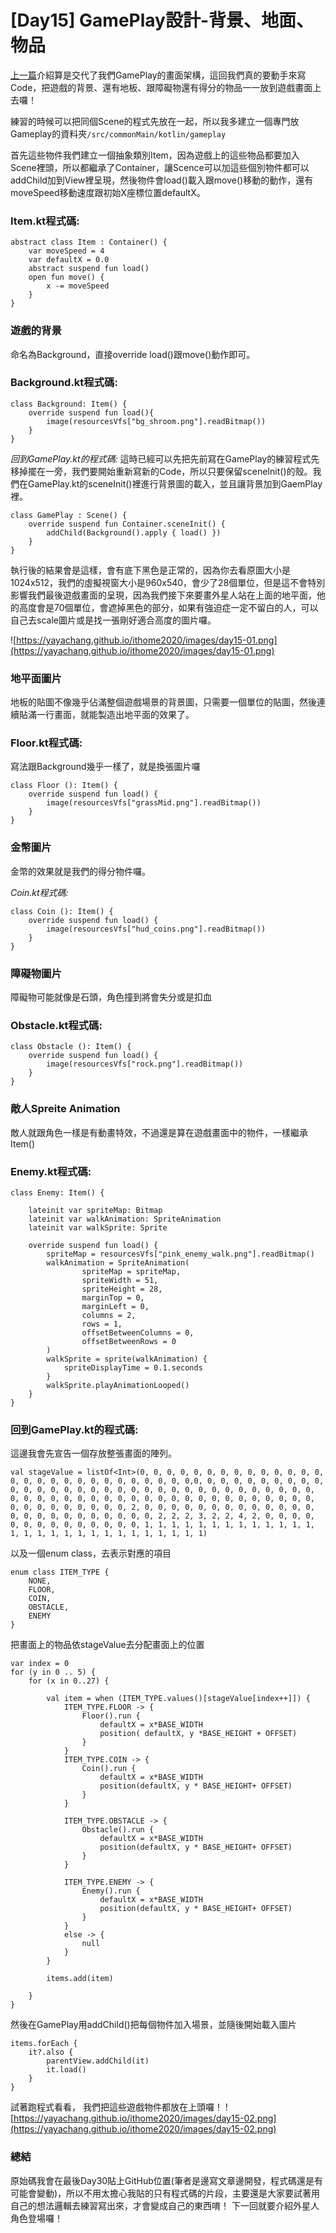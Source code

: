 # [Day15] GamePlay設計-背景、地面、物品
[上一篇](https://yunghsin.app/ithome2020/day14)介紹算是交代了我們GamePlay的畫面架構，這回我們真的要動手來寫Code，把遊戲的背景、還有地板、跟障礙物還有得分的物品一一放到遊戲畫面上去囉！

練習的時候可以把同個Scene的程式先放在一起，所以我多建立一個專門放Gameplay的資料夾```/src/commonMain/kotlin/gameplay```

首先這些物件我們建立一個抽象類別Item，因為遊戲上的這些物品都要加入Scene裡頭，所以都繼承了Container，讓Scence可以加這些個別物件都可以addChild加到View裡呈現，然後物件會load()載入跟move()移動的動作，還有moveSpeed移動速度跟初始X座標位置defaultX。

### Item.kt程式碼:
```
abstract class Item : Container() {
    var moveSpeed = 4
    var defaultX = 0.0
    abstract suspend fun load()
    open fun move() {
        x -= moveSpeed
    }
}
```
### 遊戲的背景
命名為Background，直接override load()跟move()動作即可。

### Background.kt程式碼:
```
class Background: Item() {
    override suspend fun load(){
        image(resourcesVfs["bg_shroom.png"].readBitmap())
    }
}
```
*回到GamePlay.kt的程式碼:*
這時已經可以先把先前寫在GamePlay的練習程式先移掉擺在一旁，我們要開始重新寫新的Code，所以只要保留sceneInit()的殼。我們在GamePlay.kt的sceneInit()裡進行背景圖的載入，並且讓背景加到GaemPlay裡。
```
class GamePlay : Scene() {
    override suspend fun Container.sceneInit() {
        addChild(Background().apply { load() })
    }
}
```
執行後的結果會是這樣，會有底下黑色是正常的，因為你去看原圖大小是1024x512，我們的虛擬視窗大小是960x540，會少了28個單位，但是這不會特別影響我們最後遊戲畫面的呈現，因為我們接下來要畫外星人站在上面的地平面，他的高度會是70個單位，會遮掉黑色的部分，如果有強迫症一定不留白的人，可以自己去scale圖片或是找一張剛好適合高度的圖片囉。

![https://yayachang.github.io/ithome2020/images/day15-01.png](https://yayachang.github.io/ithome2020/images/day15-01.png)

### 地平面圖片
地板的貼圖不像幾乎佔滿整個遊戲場景的背景圖，只需要一個單位的貼圖，然後連續貼滿一行畫面，就能製造出地平面的效果了。

### Floor.kt程式碼:
寫法跟Background幾乎一樣了，就是換張圖片囉
```
class Floor (): Item() {
    override suspend fun load() {
        image(resourcesVfs["grassMid.png"].readBitmap())
    }
}
```
### 金幣圖片
金幣的效果就是我們的得分物件囉。

*Coin.kt程式碼:*
```
class Coin (): Item() {
    override suspend fun load() {
        image(resourcesVfs["hud_coins.png"].readBitmap())
    }
}
```
### 障礙物圖片
障礙物可能就像是石頭，角色撞到將會失分或是扣血

### Obstacle.kt程式碼:
```
class Obstacle (): Item() {
    override suspend fun load() {
        image(resourcesVfs["rock.png"].readBitmap())
    }
}
```
### 敵人Spreite Animation
敵人就跟角色一樣是有動畫特效，不過還是算在遊戲畫面中的物件，一樣繼承Item()

### Enemy.kt程式碼:
```
class Enemy: Item() {

    lateinit var spriteMap: Bitmap
    lateinit var walkAnimation: SpriteAnimation
    lateinit var walkSprite: Sprite

    override suspend fun load() {
        spriteMap = resourcesVfs["pink_enemy_walk.png"].readBitmap()
        walkAnimation = SpriteAnimation(
                spriteMap = spriteMap,
                spriteWidth = 51,
                spriteHeight = 28,
                marginTop = 0,
                marginLeft = 0,
                columns = 2,
                rows = 1,
                offsetBetweenColumns = 0,
                offsetBetweenRows = 0
        )
        walkSprite = sprite(walkAnimation) {
            spriteDisplayTime = 0.1.seconds
        }
        walkSprite.playAnimationLooped()
    }
}
```

### 回到GamePlay.kt的程式碼:
這邊我會先宣告一個存放整張畫面的陣列。
```
val stageValue = listOf<Int>(0, 0, 0, 0, 0, 0, 0, 0, 0, 0, 0, 0, 0, 0, 0, 0, 0, 0, 0, 0, 0, 0, 0, 0, 0, 0, 0, 0,0, 0, 0, 0, 0, 0, 0, 0, 0, 0, 0, 0, 0, 0, 0, 0, 0, 0, 0, 0, 0, 0, 0, 0, 0, 0, 0, 0, 0, 0, 0, 0, 0, 0, 0, 0, 0, 0, 0, 0, 0, 0, 0, 0, 0, 0, 0, 0, 0, 0, 0, 0, 0, 0, 0, 0, 0, 0, 0, 0, 0, 0, 0, 0, 0, 2, 0, 0, 0, 0, 0, 0, 0, 0, 0, 0, 0, 0, 0, 0, 0, 0, 0, 0, 0, 0, 0, 0, 0, 0, 2, 2, 2, 3, 2, 2, 4, 2, 0, 0, 0, 0, 0, 0, 0, 0, 0, 0, 0, 0, 0, 0, 1, 1, 1, 1, 1, 1, 1, 1, 1, 1, 1, 1, 1, 1, 1, 1, 1, 1, 1, 1, 1, 1, 1, 1, 1, 1, 1, 1)
```

以及一個enum class，去表示對應的項目
```
enum class ITEM_TYPE {
    NONE,
    FLOOR,
    COIN,
    OBSTACLE,
    ENEMY
}
```
把畫面上的物品依stageValue去分配畫面上的位置
```
var index = 0
for (y in 0 .. 5) {
    for (x in 0..27) {

        val item = when (ITEM_TYPE.values()[stageValue[index++]]) {
            ITEM_TYPE.FLOOR -> {
                Floor().run {
                    defaultX = x*BASE_WIDTH
                    position( defaultX, y *BASE_HEIGHT + OFFSET)
                }
            }
            ITEM_TYPE.COIN -> {
                Coin().run {
                    defaultX = x*BASE_WIDTH
                    position(defaultX, y * BASE_HEIGHT+ OFFSET)
                }
            }

            ITEM_TYPE.OBSTACLE -> {
                Obstacle().run {
                    defaultX = x*BASE_WIDTH
                    position(defaultX, y * BASE_HEIGHT+ OFFSET)
                }
            }

            ITEM_TYPE.ENEMY -> {
                Enemy().run {
                    defaultX = x*BASE_WIDTH
                    position(defaultX, y * BASE_HEIGHT+ OFFSET)
                }
            }
            else -> {
                null
            }
        }

        items.add(item)

    }
}
```
然後在GamePlay用addChild()把每個物件加入場景，並隨後開始載入圖片
```
items.forEach {
    it?.also {
        parentView.addChild(it)
        it.load()
    }
}
```
試著跑程式看看， 我們把這些遊戲物件都放在上頭囉！
![https://yayachang.github.io/ithome2020/images/day15-02.png](https://yayachang.github.io/ithome2020/images/day15-02.png)

### 總結
原始碼我會在最後Day30貼上GitHub位置(筆者是邊寫文章邊開發，程式碼還是有可能會變動)，所以不用太擔心我貼的只有程式碼的片段，主要還是大家要試著用自己的想法邏輯去練習寫出來，才會變成自己的東西唷！ 下一回就要介紹外星人角色登場囉！
